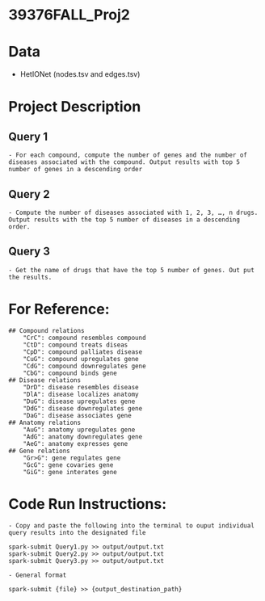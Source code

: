# 39376FALL_Proj2

# Data
- HetIONet (nodes.tsv and edges.tsv)

# Project Description

## Query 1
    - For each compound, compute the number of genes and the number of diseases associated with the compound. Output results with top 5 number of genes in a descending order
## Query 2
    - Compute the number of diseases associated with 1, 2, 3, …, n drugs. Output results with the top 5 number of diseases in a descending order.

## Query 3
    - Get the name of drugs that have the top 5 number of genes. Out put the results.


# For Reference:
    ## Compound relations
        "CrC": compound resembles compound
        "CtD": compound treats diseas
        "CpD": compound palliates disease
        "CuG": compound upregulates gene
        "CdG": compound downregulates gene
        "CbG": compound binds gene
    ## Disease relations
        "DrD": disease resembles disease
        "DlA": disease localizes anatomy
        "DuG": disease upregulates gene
        "DdG": disease downregulates gene
        "DaG": disease associates gene
    ## Anatomy relations
        "AuG": anatomy upregulates gene
        "AdG": anatomy downregulates gene
        "AeG": anatomy expresses gene
    ## Gene relations
        "Gr>G": gene regulates gene
        "GcG": gene covaries gene
        "GiG": gene interates gene


# Code Run Instructions:
    - Copy and paste the following into the terminal to ouput individual query results into the designated file

    spark-submit Query1.py >> output/output.txt
    spark-submit Query2.py >> output/output.txt
    spark-submit Query3.py >> output/output.txt

    - General format

    spark-submit {file} >> {output_destination_path}